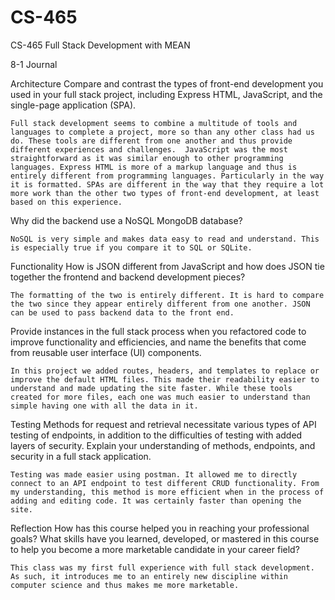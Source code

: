 # CS-465
CS-465 Full Stack Development with MEAN


8-1 Journal

Architecture
Compare and contrast the types of front-end development you used in your full stack project, including Express HTML, JavaScript, and the single-page application (SPA).
	
	Full stack development seems to combine a multitude of tools and languages to complete a project, more so than any other class had us do. These tools are different from one another and thus provide different experiences and challenges.  JavaScript was the most straightforward as it was similar enough to other programming languages. Express HTML is more of a markup language and thus is entirely different from programming languages. Particularly in the way it is formatted. SPAs are different in the way that they require a lot more work than the other two types of front-end development, at least based on this experience.

Why did the backend use a NoSQL MongoDB database?

	NoSQL is very simple and makes data easy to read and understand. This is especially true if you compare it to SQL or SQLite. 

Functionality
How is JSON different from JavaScript and how does JSON tie together the frontend and backend development pieces?

	The formatting of the two is entirely different. It is hard to compare the two since they appear entirely different from one another. JSON can be used to pass backend data to the front end.

Provide instances in the full stack process when you refactored code to improve functionality and efficiencies, and name the benefits that come from reusable user interface (UI) components.

	In this project we added routes, headers, and templates to replace or improve the default HTML files. This made their readability easier to understand and made updating the site faster. While these tools created for more files, each one was much easier to understand than simple having one with all the data in it. 
Testing
Methods for request and retrieval necessitate various types of API testing of endpoints, in addition to the difficulties of testing with added layers of security. Explain your understanding of methods, endpoints, and security in a full stack application.

	Testing was made easier using postman. It allowed me to directly connect to an API endpoint to test different CRUD functionality. From my understanding, this method is more efficient when in the process of adding and editing code. It was certainly faster than opening the site. 

Reflection
How has this course helped you in reaching your professional goals? What skills have you learned, developed, or mastered in this course to help you become a more marketable candidate in your career field?

	This class was my first full experience with full stack development. As such, it introduces me to an entirely new discipline within computer science and thus makes me more marketable. 
	
